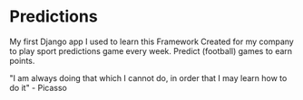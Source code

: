 Predictions
===========

My first Django app I used to learn this Framework
Created for my company to play sport predictions game every week.
Predict (football) games to earn points.

"I am always doing that which I cannot do, in order that I may learn how to do it" 
    - Picasso
